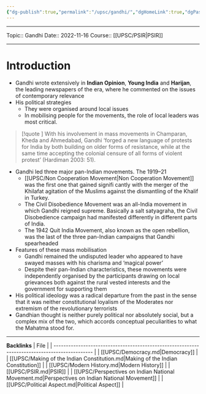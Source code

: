 ```yaml
---
{"dg-publish":true,"permalink":"/upsc/gandhi/","dgHomeLink":true,"dgPassFrontmatter":false}
---
```


----
Topic:: Gandhi
Date:: 2022-11-16
Course:: [[UPSC/PSIR|PSIR]] 

----
# Introduction

- Gandhi wrote extensively in **Indian Opinion**, **Young India** and **Harijan**, the leading newspapers of the era, where he commented on the issues of contemporary relevance
- His political strategies 
	- They were organised around local issues
	- In mobilising people for the movements, the role of local leaders was most critical.

>[!quote ] With his involvement in mass movements in Champaran, Kheda and Ahmedabad, Gandhi ‘forged a new language of protests for India by both building on older forms of resistance, while at the same time accepting the colonial censure of all forms of violent protest’ (Hardiman 2003: 51).

- Gandhi led three major pan-Indian movements. The 1919–21 
	- [[UPSC/Non Cooperation Movement|Non Cooperation Movement]] was the first one that gained signifi cantly with the merger of the Khilafat agitation of the Muslims against the dismantling of the Khalif in Turkey. 
	- The Civil Disobedience Movement was an all-India movement in which Gandhi reigned supreme. Basically a salt satyagraha, the Civil Disobedience campaign had manifested differently in different parts of India. 
	- The 1942 Quit India Movement, also known as the open rebellion, was the last of the three pan-Indian campaigns that Gandhi spearheaded
- Features of these mass mobilisation 
	- Gandhi remained the undisputed leader who appeared to have swayed masses with his charisma and ‘magical power’
	- Despite their pan-Indian characteristics, these movements were independently organised by the participants drawing on local grievances both against the rural vested interests and the government for supporting them
- His political ideology was a radical departure from the past in the sense that it was neither constitutional loyalism of the Moderates nor extremism of the revolutionary terrorists
- Gandhian thought is neither purely political nor absolutely social, but a complex mix of the two, which accords conceptual peculiarities to what the Mahatma stood for.



---
**Backlinks**
| File                                                                                           |
| ---------------------------------------------------------------------------------------------- |
| [[UPSC/Democracy.md\|Democracy]]                                                               |
| [[UPSC/Making of the Indian Constitution.md\|Making of the Indian Constitution]]               |
| [[UPSC/Modern History.md\|Modern History]]                                                     |
| [[UPSC/PSIR.md\|PSIR]]                                                                         |
| [[UPSC/Perspectives on Indian National Movement.md\|Perspectives on Indian National Movement]] |
| [[UPSC/Political Aspect.md\|Political Aspect]]                                                 |



